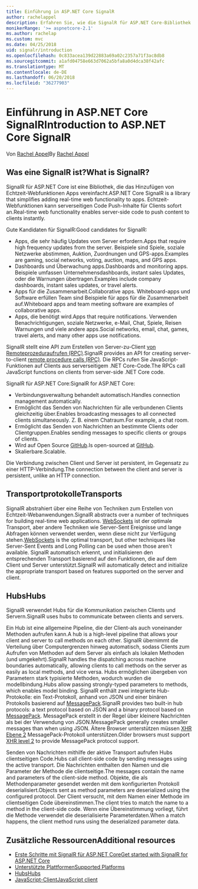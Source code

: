 ```yaml
---
title: Einführung in ASP.NET Core SignalR
author: rachelappel
description: Erfahren Sie, wie die SignalR für ASP.NET Core-Bibliothek vereinfacht das Hinzufügen von Funktionen in Echtzeit zu apps.
monikerRange: '>= aspnetcore-2.1'
ms.author: rachelap
ms.custom: mvc
ms.date: 04/25/2018
uid: signalr/introduction
ms.openlocfilehash: 0c833acea139d22883a69a02c2357a71f3ac8db8
ms.sourcegitcommit: a1afd04758e663d7062a5bfa8a0d4dca38f42afc
ms.translationtype: MT
ms.contentlocale: de-DE
ms.lasthandoff: 06/20/2018
ms.locfileid: "36277903"
---
```

# <a name="introduction-to-aspnet-core-signalr"></a><span data-ttu-id="5c5bb-103">Einführung in ASP.NET Core SignalR</span><span class="sxs-lookup"><span data-stu-id="5c5bb-103">Introduction to ASP.NET Core SignalR</span></span>

<span data-ttu-id="5c5bb-104">Von [Rachel Appel](https://twitter.com/rachelappel)</span><span class="sxs-lookup"><span data-stu-id="5c5bb-104">By [Rachel Appel](https://twitter.com/rachelappel)</span></span>

## <a name="what-is-signalr"></a><span data-ttu-id="5c5bb-105">Was eine SignalR ist?</span><span class="sxs-lookup"><span data-stu-id="5c5bb-105">What is SignalR?</span></span>

<span data-ttu-id="5c5bb-106">SignalR für ASP.NET Core ist eine Bibliothek, die das Hinzufügen von Echtzeit-Webfunktionen Apps vereinfacht.</span><span class="sxs-lookup"><span data-stu-id="5c5bb-106">ASP.NET Core SignalR is a library that simplifies adding real-time web functionality to apps.</span></span> <span data-ttu-id="5c5bb-107">Echtzeit-Webfunktionen kann serverseitigen Code Push-Inhalte für Clients sofort an.</span><span class="sxs-lookup"><span data-stu-id="5c5bb-107">Real-time web functionality enables server-side code to push content to clients instantly.</span></span>

<span data-ttu-id="5c5bb-108">Gute Kandidaten für SignalR:</span><span class="sxs-lookup"><span data-stu-id="5c5bb-108">Good candidates for SignalR:</span></span>

* <span data-ttu-id="5c5bb-109">Apps, die sehr häufig Updates vom Server erfordern.</span><span class="sxs-lookup"><span data-stu-id="5c5bb-109">Apps that require high frequency updates from the server.</span></span> <span data-ttu-id="5c5bb-110">Beispiele sind Spiele, soziale Netzwerke abstimmen, Auktion, Zuordnungen und GPS-apps.</span><span class="sxs-lookup"><span data-stu-id="5c5bb-110">Examples are gaming, social networks, voting, auction, maps, and GPS apps.</span></span>
* <span data-ttu-id="5c5bb-111">Dashboards und Überwachung apps.</span><span class="sxs-lookup"><span data-stu-id="5c5bb-111">Dashboards and monitoring apps.</span></span> <span data-ttu-id="5c5bb-112">Beispiele umfassen Unternehmensdashboards, instant sales Updates, oder die Warnungen übertragen.</span><span class="sxs-lookup"><span data-stu-id="5c5bb-112">Examples include company dashboards, instant sales updates, or travel alerts.</span></span>
* <span data-ttu-id="5c5bb-113">Apps für die Zusammenarbeit.</span><span class="sxs-lookup"><span data-stu-id="5c5bb-113">Collaborative apps.</span></span> <span data-ttu-id="5c5bb-114">Whiteboard-apps und Software erfüllen Team sind Beispiele für apps für die Zusammenarbeit auf.</span><span class="sxs-lookup"><span data-stu-id="5c5bb-114">Whiteboard apps and team meeting software are examples of collaborative apps.</span></span>
* <span data-ttu-id="5c5bb-115">Apps, die benötigt wird.</span><span class="sxs-lookup"><span data-stu-id="5c5bb-115">Apps that require notifications.</span></span> <span data-ttu-id="5c5bb-116">Verwenden Benachrichtigungen, soziale Netzwerke, e-Mail, Chat, Spiele, Reisen Warnungen und viele andere apps.</span><span class="sxs-lookup"><span data-stu-id="5c5bb-116">Social networks, email, chat, games, travel alerts, and many other apps use notifications.</span></span>

<span data-ttu-id="5c5bb-117">SignalR stellt eine API zum Erstellen von Server-zu-Client [von Remoteprozeduraufrufen (RPC)](https://wikipedia.org/wiki/Remote_procedure_call).</span><span class="sxs-lookup"><span data-stu-id="5c5bb-117">SignalR provides an API for creating server-to-client [remote procedure calls (RPC)](https://wikipedia.org/wiki/Remote_procedure_call).</span></span> <span data-ttu-id="5c5bb-118">Die RPCs rufen Sie JavaScript-Funktionen auf Clients aus serverseitigem .NET Core-Code.</span><span class="sxs-lookup"><span data-stu-id="5c5bb-118">The RPCs call JavaScript functions on clients from server-side .NET Core code.</span></span>

<span data-ttu-id="5c5bb-119">SignalR für ASP.NET Core:</span><span class="sxs-lookup"><span data-stu-id="5c5bb-119">SignalR for ASP.NET Core:</span></span>

* <span data-ttu-id="5c5bb-120">Verbindungsverwaltung behandelt automatisch.</span><span class="sxs-lookup"><span data-stu-id="5c5bb-120">Handles connection management automatically.</span></span>
* <span data-ttu-id="5c5bb-121">Ermöglicht das Senden von Nachrichten für alle verbundenen Clients gleichzeitig über.</span><span class="sxs-lookup"><span data-stu-id="5c5bb-121">Enables broadcasting messages to all connected clients simultaneously.</span></span> <span data-ttu-id="5c5bb-122">Z. B. einem Chatraum.</span><span class="sxs-lookup"><span data-stu-id="5c5bb-122">For example, a chat room.</span></span>
* <span data-ttu-id="5c5bb-123">Ermöglicht das Senden von Nachrichten an bestimmte Clients oder Clientgruppen.</span><span class="sxs-lookup"><span data-stu-id="5c5bb-123">Enables sending messages to specific clients or groups of clients.</span></span>
* <span data-ttu-id="5c5bb-124">Wird auf Open Source [GitHub](https://github.com/aspnet/signalr).</span><span class="sxs-lookup"><span data-stu-id="5c5bb-124">Is open-sourced at [GitHub](https://github.com/aspnet/signalr).</span></span>
* <span data-ttu-id="5c5bb-125">Skalierbare.</span><span class="sxs-lookup"><span data-stu-id="5c5bb-125">Scalable.</span></span>

<span data-ttu-id="5c5bb-126">Die Verbindung zwischen Client und Server ist persistent, im Gegensatz zu einer HTTP-Verbindung.</span><span class="sxs-lookup"><span data-stu-id="5c5bb-126">The connection between the client and server is persistent, unlike an HTTP connection.</span></span>

## <a name="transports"></a><span data-ttu-id="5c5bb-127">Transportprotokolle</span><span class="sxs-lookup"><span data-stu-id="5c5bb-127">Transports</span></span>

<span data-ttu-id="5c5bb-128">SignalR abstrahiert über eine Reihe von Techniken zum Erstellen von Echtzeit-Webanwendungen.</span><span class="sxs-lookup"><span data-stu-id="5c5bb-128">SignalR abstracts over a number of techniques for building real-time web applications.</span></span> <span data-ttu-id="5c5bb-129">[WebSockets](https://tools.ietf.org/html/rfc7118) ist der optimale Transport, aber andere Techniken wie Server-Sent Ereignisse und lange Abfragen können verwendet werden, wenn diese nicht zur Verfügung stehen.</span><span class="sxs-lookup"><span data-stu-id="5c5bb-129">[WebSockets](https://tools.ietf.org/html/rfc7118) is the optimal transport, but other techniques like Server-Sent Events and Long Polling can be used when those aren't available.</span></span> <span data-ttu-id="5c5bb-130">SignalR automatisch erkennt, und initialisieren den entsprechenden Transport basierend auf den Funktionen, die auf dem Client und Server unterstützt.</span><span class="sxs-lookup"><span data-stu-id="5c5bb-130">SignalR will automatically detect and initialize the appropriate transport based on features supported on the server and client.</span></span>

## <a name="hubs"></a><span data-ttu-id="5c5bb-131">Hubs</span><span class="sxs-lookup"><span data-stu-id="5c5bb-131">Hubs</span></span>

<span data-ttu-id="5c5bb-132">SignalR verwendet Hubs für die Kommunikation zwischen Clients und Servern.</span><span class="sxs-lookup"><span data-stu-id="5c5bb-132">SignalR uses hubs to communicate between clients and servers.</span></span>

<span data-ttu-id="5c5bb-133">Ein Hub ist eine allgemeine Pipeline, die der Client-als auch voneinander Methoden aufrufen kann.</span><span class="sxs-lookup"><span data-stu-id="5c5bb-133">A hub is a high-level pipeline that allows your client and server to call methods on each other.</span></span> <span data-ttu-id="5c5bb-134">SignalR übernimmt die Verteilung über Computergrenzen hinweg automatisch, sodass Clients zum Aufrufen von Methoden auf dem Server als einfach als lokalen Methoden (und umgekehrt).</span><span class="sxs-lookup"><span data-stu-id="5c5bb-134">SignalR handles the dispatching across machine boundaries automatically, allowing clients to call methods on the server as easily as local methods, and vice versa.</span></span> <span data-ttu-id="5c5bb-135">Hubs ermöglichen übergeben von Parametern stark typisierte Methoden, wodurch wurden die modellbindung.</span><span class="sxs-lookup"><span data-stu-id="5c5bb-135">Hubs allow passing strongly-typed parameters to methods, which enables model binding.</span></span> <span data-ttu-id="5c5bb-136">SignalR enthält zwei integrierte Hub-Protokolle: ein Text-Protokoll, anhand von JSON und einer binären Protokolls basierend auf [MessagePack](https://msgpack.org/).</span><span class="sxs-lookup"><span data-stu-id="5c5bb-136">SignalR provides two built-in hub protocols: a text protocol based on JSON and a binary protocol based on [MessagePack](https://msgpack.org/).</span></span>  <span data-ttu-id="5c5bb-137">MessagePack erstellt in der Regel über kleinere Nachrichten als bei der Verwendung von JSON.</span><span class="sxs-lookup"><span data-stu-id="5c5bb-137">MessagePack generally creates smaller messages than when using JSON.</span></span> <span data-ttu-id="5c5bb-138">Ältere Browser unterstützen müssen [XHR Ebene 2](https://caniuse.com/#feat=xhr2) MessagePack-Protokoll unterstützen.</span><span class="sxs-lookup"><span data-stu-id="5c5bb-138">Older browsers must support [XHR level 2](https://caniuse.com/#feat=xhr2) to provide MessagePack protocol support.</span></span>

<span data-ttu-id="5c5bb-139">Senden von Nachrichten mithilfe der aktive Transport aufrufen Hubs clientseitigen Code.</span><span class="sxs-lookup"><span data-stu-id="5c5bb-139">Hubs call client-side code by sending messages using the active transport.</span></span> <span data-ttu-id="5c5bb-140">Die Nachrichten enthalten den Namen und die Parameter der Methode die clientseitige.</span><span class="sxs-lookup"><span data-stu-id="5c5bb-140">The messages contain the name and parameters of the client-side method.</span></span> <span data-ttu-id="5c5bb-141">Objekte, die als Methodenparameter gesendet werden mit dem konfigurierten Protokoll deserialisiert.</span><span class="sxs-lookup"><span data-stu-id="5c5bb-141">Objects sent as method parameters are deserialized using the configured protocol.</span></span> <span data-ttu-id="5c5bb-142">Der Client versucht, mit dem Namen einer Methode im clientseitigen Code übereinstimmen.</span><span class="sxs-lookup"><span data-stu-id="5c5bb-142">The client tries to match the name to a method in the client-side code.</span></span> <span data-ttu-id="5c5bb-143">Wenn eine Übereinstimmung vorliegt, führt die Methode verwendet die deserialisierte Parameterdaten.</span><span class="sxs-lookup"><span data-stu-id="5c5bb-143">When a match happens, the client method runs using the deserialized parameter data.</span></span>

## <a name="additional-resources"></a><span data-ttu-id="5c5bb-144">Zusätzliche Ressourcen</span><span class="sxs-lookup"><span data-stu-id="5c5bb-144">Additional resources</span></span>

* [<span data-ttu-id="5c5bb-145">Erste Schritte mit SignalR für ASP.NET Core</span><span class="sxs-lookup"><span data-stu-id="5c5bb-145">Get started with SignalR for ASP.NET Core</span></span>](xref:tutorials/signalr)
* [<span data-ttu-id="5c5bb-146">Unterstützte Plattformen</span><span class="sxs-lookup"><span data-stu-id="5c5bb-146">Supported Platforms</span></span>](xref:signalr/supported-platforms)
* [<span data-ttu-id="5c5bb-147">Hubs</span><span class="sxs-lookup"><span data-stu-id="5c5bb-147">Hubs</span></span>](xref:signalr/hubs)
* [<span data-ttu-id="5c5bb-148">JavaScript-Client</span><span class="sxs-lookup"><span data-stu-id="5c5bb-148">JavaScript client</span></span>](xref:signalr/javascript-client)
